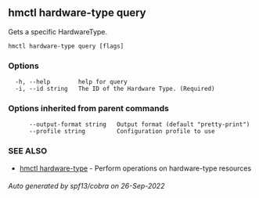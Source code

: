 ## hmctl hardware-type query

Gets a specific HardwareType.

```
hmctl hardware-type query [flags]
```

### Options

```
  -h, --help        help for query
  -i, --id string   The ID of the Hardware Type. (Required)
```

### Options inherited from parent commands

```
      --output-format string   Output format (default "pretty-print")
      --profile string         Configuration profile to use
```

### SEE ALSO

* [hmctl hardware-type](hmctl_hardware-type.md)	 - Perform operations on hardware-type resources

###### Auto generated by spf13/cobra on 26-Sep-2022
